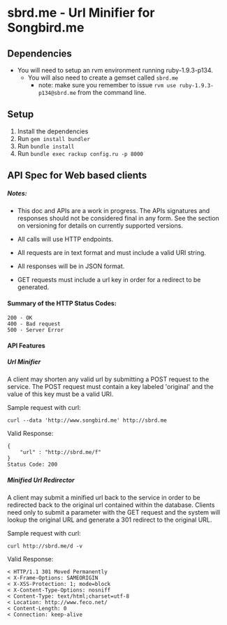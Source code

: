 # sbrd.me - Url Minifier for Songbird.me

## Dependencies
* You will need to setup an rvm environment running ruby-1.9.3-p134.
  * You will also need to create a gemset called `sbrd.me`
    * note: make sure you remember to issue `rvm use ruby-1.9.3-p134@sbrd.me` from the command line.
  
## Setup 
1. Install the dependencies
2. Run `gem install bundler`
3. Run `bundle install`
4. Run `bundle exec rackup config.ru -p 8000`

## API Spec for Web based clients

##### Notes:

- This doc and APIs are a work in progress.  The APIs signatures and responses should not be considered final in any form.
See the section on versioning for details on currently supported versions.

- All calls will use HTTP endpoints.
- All requests are in text format and must include a valid URI string.
- All responses will be in JSON format.
- GET requests must include a url key in order for a redirect to be generated. 

#### Summary of the HTTP Status Codes:
  
    200 - OK
    400 - Bad request
    500 - Server Error
  
#### API Features

##### Url Minifier

A client may shorten any valid url by submitting a POST request to the service.  The POST request must contain 
a key labeled 'original' and the value of this key must be a valid URI.

 Sample request with curl:

    curl --data 'http://www.songbird.me' http://sbrd.me
  
 Valid Response:
 
    {
        "url" : "http://sbrd.me/f"
    }
    Status Code: 200

##### Minified Url Redirector

A client may submit a minified url back to the service in order to be redirected back to the original url contained
within the database.  Clients need only to submit a parameter with the GET request and the system will lookup the 
original URL and generate a 301 redirect to the original URL.

  Sample request with curl:
  
    curl http://sbrd.me/d -v
    
  Valid Response:
  
    < HTTP/1.1 301 Moved Permanently
    < X-Frame-Options: SAMEORIGIN
    < X-XSS-Protection: 1; mode=block
    < X-Content-Type-Options: nosniff
    < Content-Type: text/html;charset=utf-8
    < Location: http://www.feco.net/
    < Content-Length: 0
    < Connection: keep-alive
